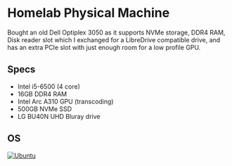 # Homelab Physical Machine
Bought an old Dell Optiplex 3050 as it supports NVMe storage, DDR4 RAM, Disk reader slot which I exchanged for a LibreDrive compatible drive, and has an extra PCIe slot with just enough room for a low profile GPU.

## Specs
- Intel i5-6500 (4 core)
- 16GB DDR4 RAM
- Intel Arc A310 GPU (transcoding)
- 500GB NVMe SSD
- LG BU40N UHD Bluray drive

## OS
[![Ubuntu](https://img.shields.io/badge/Ubuntu_22.04-%23c9d1d9?&logo=ubuntu&logoColor=red)](https://releases.ubuntu.com/jammy/)